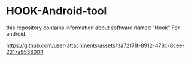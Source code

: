 # HOOK-Android-tool
this repository contains information about software named "Hook" For android.


https://github.com/user-attachments/assets/3a72f71f-8912-478c-8cee-2217a9538004

